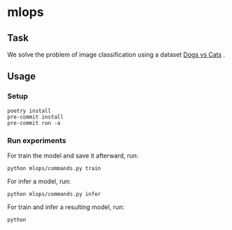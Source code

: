 # mlops
## Task

We solve the problem of image classification using a dataset
[Dogs vs Cats](https://www.dropbox.com/s/gqdo90vhli893e0/data.zip)
.

## Usage
### Setup

```
poetry install
pre-commit install
pre-commit run -a
```

### Run experiments

For train the model and save it afterward, run:

```
python mlops/commands.py train
```

For infer a model, run:

```
python mlops/commands.py infer
```

For train and infer a resulting model, run:

```
python
```
